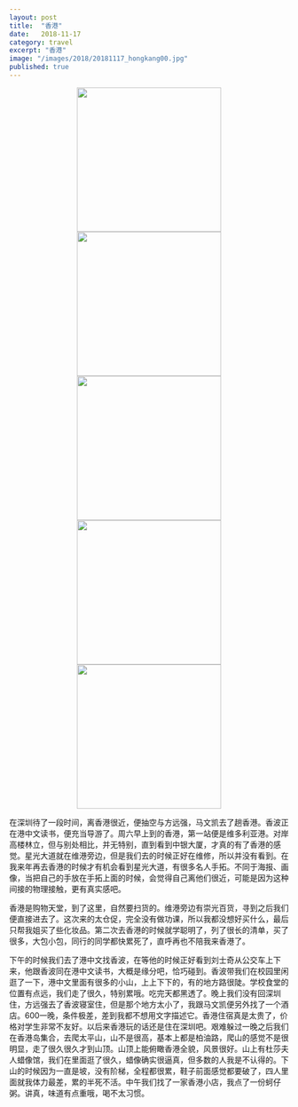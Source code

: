 ```yaml
---
layout: post
title:  "香港"
date:   2018-11-17
category: travel
excerpt: "香港"
image: "/images/2018/20181117_hongkang00.jpg"
published: true
---
```


<center class="half">
    <img src="{{ "/images/2018/20181117_hongkang01.jpg" | absolute_url }}" alt="" height="260" /> <img src="{{ "/images/2018/20181117_hongkang02.jpg" | absolute_url }}" alt="" height="260"/> <img src="{{ "/images/2018/20181117_hongkang03.jpg" | absolute_url }}" alt="" height="260"/> <img src="{{ "/images/2018/20181117_hongkang04.jpg" | absolute_url }}" alt="" height="260"/> <img src="{{ "/images/2018/20181117_hongkang05.jpg" | absolute_url }}" alt="" height="260"/>
</center>

在深圳待了一段时间，离香港很近，便抽空与方远强，马文凯去了趟香港。香波正在港中文读书，便充当导游了。周六早上到的香港，第一站便是维多利亚港。对岸高楼林立，但与别处相比，并无特别，直到看到中银大厦，才真的有了香港的感觉。星光大道就在维港旁边，但是我们去的时候正好在维修，所以并没有看到。在我来年再去香港的时候才有机会看到星光大道，有很多名人手拓。不同于海报、画像，当把自己的手放在手拓上面的时候，会觉得自己离他们很近，可能是因为这种间接的物理接触，更有真实感吧。

香港是购物天堂，到了这里，自然要扫货的。维港旁边有崇光百货，寻到之后我们便直接进去了。这次来的太仓促，完全没有做功课，所以我都没想好买什么，最后只帮我姐买了些化妆品。第二次去香港的时候就学聪明了，列了很长的清单，买了很多，大包小包，同行的同学都快累死了，直呼再也不陪我来香港了。

下午的时候我们去了港中文找香波，在等他的时候正好看到刘士奇从公交车上下来，他跟香波同在港中文读书，大概是缘分吧，恰巧碰到。香波带我们在校园里闲逛了一下，港中文里面有很多的小山，上上下下的，有的地方路很陡。学校食堂的位置有点远，我们走了很久，特别累哦。吃完天都黑透了。晚上我们没有回深圳住，方远强去了香波寝室住，但是那个地方太小了，我跟马文凯便另外找了一个酒店。600一晚，条件极差，差到我都不想用文字描述它。香港住宿真是太贵了，价格对学生非常不友好。以后来香港玩的话还是住在深圳吧。艰难躲过一晚之后我们在香港岛集合，去爬太平山，山不是很高，基本上都是柏油路，爬山的感觉不是很明显，走了很久很久才到山顶。山顶上能俯瞰香港全貌，风景很好。山上有杜莎夫人蜡像馆，我们在里面逛了很久，蜡像确实很逼真，但多数的人我是不认得的。下山的时候因为一直是坡，没有阶梯，全程都很累，鞋子前面感觉都要破了，四人里面就我体力最差，累的半死不活。中午我们找了一家香港小店，我点了一份蚵仔粥。讲真，味道有点重哦，喝不太习惯。
